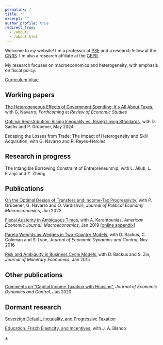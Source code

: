 ```yaml
---
permalink: /
title: ""
excerpt: ""
author_profile: true
redirect_from: 
  - /about/
  - /about.html
---
```


Welcome to my website! I'm a professor at [PSE](https://www.parisschoolofeconomics.eu/en/) and a research fellow at the [CNRS](https://cnrs.fr/en/). I'm also a research affiliate at the [CEPR](https://cepr.org/). 

My research focuses on macroeconomics and heterogeneity, with emphasis on fiscal policy.

[Curriculum Vitae](/files/CV_AxelleFerriere.pdf)


## Working papers

[The Heterogeneous Effects of Government Spending: It's All About Taxes](/files/HEFP_FN_20240301.pdf), with G. Navarro, _Forthcoming_ at _Review of Economic Studies_

[Optimal Redistribution: Rising Inequality vs. Rising Living Standards](/files/FGS_202405.pdf), with D. Sachs and P. Grübener, May 2024

Escaping the Losses from Trade: The Impact of Heterogeneity and Skill Acquisition, with G. Navarro and R. Reyes-Heroles


## Research in progress

The Intangible Borrowing Constraint of Entrepreneurship, with L. Allub, L. Franjo and Y. Zheng


## Publications

[On the Optimal Design of Transfers and Income-Tax Progressivity](/files/FGNV_Draft_2022.10.pdf), with P. Grübener, G. Navarro and O. Vardishvili, _Journal of Political Economy Macroeconomics_, Jun 2023

[Fiscal Austerity in Ambiguous Times](https://www.aeaweb.org/articles?id=10.1257/mac.20160085), with A. Karantounias, _American Economic Journal: Macroeconomics_, Jan 2019 [[online appendix](/files/fiscal_austerity_online.pdf)]

[Pareto Weights as Wedges in Two-Country Models](https://www.sciencedirect.com/science/article/abs/pii/S0165188916300501), with D. Backus, C. Coleman and S. Lyon, _Journal of Economic Dynamics and Control_, Nov 2016

[Risk and Ambiguity in Business Cycle Models](https://www.sciencedirect.com/science/article/pii/S0304393214001810), with D. Backus and S. Zin, _Journal of Monetary Economics_, Jan 2015


## Other publications

[Comments on “Capital Income Taxation with Housing”](https://www.sciencedirect.com/science/article/abs/pii/S0165188920300531), _Journal of Economic Dynamics and Control_, Jun 2020


## Dormant research

[Sovereign Default, Inequality, and Progressive Taxation](/files/Ferriere_default_2015.pdf)

[Education, Frisch Elasticity, and Incentives](/files/BlancoFerriere_201312.pdf), with J. A. Blanco


[+](https://us02web.zoom.us/j/5427972694) 



